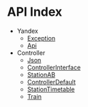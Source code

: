 API Index
=========

* Yandex
    * [Exception](Yandex-Exception.md)
    * [Api](Yandex-Api.md)
* Controller
    * [Json](Controller-Json.md)
    * [ControllerInterface](Controller-ControllerInterface.md)
    * [StationAB](Controller-StationAB.md)
    * [ControllerDefault](Controller-ControllerDefault.md)
    * [StationTimetable](Controller-StationTimetable.md)
    * [Train](Controller-Train.md)

